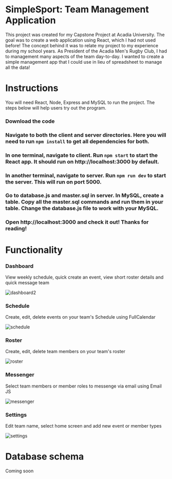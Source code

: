 # SimpleSport: Team Management Application

This project was created for my Capstone Project at Acadia University. The goal was to create a web application using React, which I had not used before! The concept behind it was to relate my project to my experience during my school years. As President of the Acadia Men's Rugby Club, I had to management many aspects of the team day-to-day. I wanted to create a simple management app that I could use in lieu of spreadsheet to manage all the data! 

# Instructions

You will need React, Node, Express and MySQL to run the project. The steps below will help users try out the program.

### Download the code
### Navigate to both the client and server directories. Here you will need to run `npm install` to get all dependencies for both.
### In one terminal, navigate to client. Run `npm start` to start the React app. It should run on http://localhost:3000 by default. 
### In another terminal, navigate to server. Run `npm run dev` to start the server. This will run on port 5000.
### Go to database.js and master.sql in server. In MySQL, create a table. Copy all the master.sql commands and run them in your table. Change the database.js file to work with your MySQL.
### Open http://localhost:3000 and check it out! Thanks for reading!

# Functionality
### Dashboard
View weekly schedule, quick create an event, view short roster details and quick message team

![dashboard2](https://user-images.githubusercontent.com/58569299/205906792-790752c1-19ca-452d-a812-d1b542c2ac00.png)

### Schedule
Create, edit, delete events on your team's Schedule using FullCalendar

![schedule](https://user-images.githubusercontent.com/58569299/205906830-5d28eb48-24f9-40a2-83cb-2c1b8a1c5249.png)

### Roster
Create, edit, delete team members on your team's roster

![roster](https://user-images.githubusercontent.com/58569299/205906885-93bbb742-d4f7-4417-ba9e-07661d1e6677.png)

### Messenger
Select team members or member roles to messenge via email using Email JS

![messenger](https://user-images.githubusercontent.com/58569299/205906928-fd33c4f8-88a1-420b-9416-0bdb6d27aa11.png)

### Settings
Edit team name, select home screen and add new event or member types

![settings](https://user-images.githubusercontent.com/58569299/205906979-9ca5aa5a-f285-47d7-a851-737e3199635f.png)

# Database schema
Coming soon
